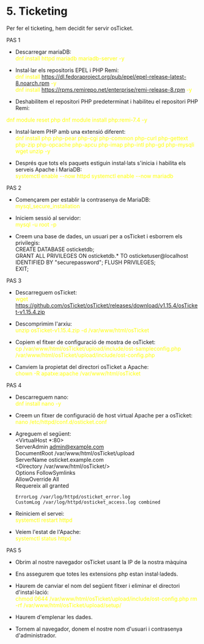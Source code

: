 # 5. Ticketing

Per fer el ticketing, hem decidit fer servir osTicket.

PAS 1
- Descarregar mariaDB:  
<span style="color: yellow;">dnf install httpd mariadb mariadb-server -y</span>

- Instal·lar els repositoris EPEL i PHP Remi:  
<span style="color: yellow;">dnf install https://dl.fedoraproject.org/pub/epel/epel-release-latest-8.noarch.rpm -y  
dnf install https://rpms.remirepo.net/enterprise/remi-release-8.rpm -y

- Deshabilitem el repositori PHP predeterminat i habiliteu el repositori PHP Remi:  
<span style="color: yellow;">
dnf module reset php  
dnf module install php:remi-7.4 -y </span>

- Instal·larem PHP amb una extensió diferent:  
<span style="color: yellow;">dnf install php php-pear php-cgi php-common php-curl php-gettext php-zip php-opcache php-apcu php-imap php-intl php-gd php-mysqli wget unzip -y</span>

- Després que tots els paquets estiguin instal·lats s'inicia i habilita els serveis Apache i MariaDB:  
<span style="color: yellow;">systemctl enable --now httpd
systemctl enable --now mariadb</span>

PAS 2

- Començarem per establir la contrasenya de MariaDB:
<span style="color: yellow;">mysql_secure_installation</span>

- Iniciem sessió al servidor:  
<span style="color: yellow;">mysql -u root -p</br>

- Creem una base de dades, un usuari per a osTicket i esborrem els privilegis:  
CREATE DATABASE osticketdb;<br>
GRANT ALL PRIVILEGES ON osticketdb.* TO osticketuser@localhost IDENTIFIED BY "securepassword";
FLUSH PRIVILEGES;<br>
EXIT;


PAS 3

- Descarreguem osTicket:  
<span style="color: yellow;">wget https://github.com/osTicket/osTicket/releases/download/v1.15.4/osTicket-v1.15.4.zip</span>

- Descomprimim l'arxiu:  
<span style="color: yellow;">unzip osTicket-v1.15.4.zip -d /var/www/html/osTicket</span>

- Copiem el fitxer de configuració de mostra de osTicket:  
<span style="color: yellow;">cp /var/www/html/osTicket/upload/include/ost-sampleconfig.php /var/www/html/osTicket/upload/include/ost-config.php</span>

- Canviem la propietat del directori osTicket a Apache:  
<span style="color: yellow;">chown -R apatxe:apache /var/www/html/osTicket</span>


PAS 4

- Descarreguem nano:  
<span style="color: yellow;">dnf install nano -y</span>

- Creem un fitxer de configuració de host virtual Apache per a osTicket:  
<span style="color: yellow;">nano /etc/httpd/conf.d/osticket.conf</span>

- Agreguem el següent:  
<VirtualHost *:80><br>
      ServerAdmin admin@example.com<br>
      DocumentRoot /var/www/html/osTicket/upload<br>
      ServerName osticket.example.com<br>
      <Directory /var/www/html/osTicket/><br>
           Options FollowSymlinks<br>
           AllowOverride All<br>
           Requereix all granted
      </Directory>

      ErrorLog /var/log/httpd/osticket_error.log
      CustomLog /var/log/httpd/osticket_access.log combined
</VirtualHost>

- Reiniciem el servei:  
<span style="color: yellow;">systemctl restart httpd</span>

- Veiem l'estat de l'Apache:  
<span style="color: yellow;">systemctl status httpd</span>




PAS 5

- Obrim al nostre navegador osTicket usant la IP de la nostra màquina
- Ens assegurem que totes les extensions php estan instal·ladeds.

- Haurem de canviar el nom del següent fitxer i eliminar el directori d'instal·lació:  
<span style="color: yellow;">chmod 0644 /var/www/html/osTicket/upload/include/ost-config.php
rm -rf /var/www/html/osTicket/upload/setup/<br>

- Haurem d'emplenar les dades.
- Tornem al navegador, donem el nostre nom d'usuari i contrasenya d'administrador.